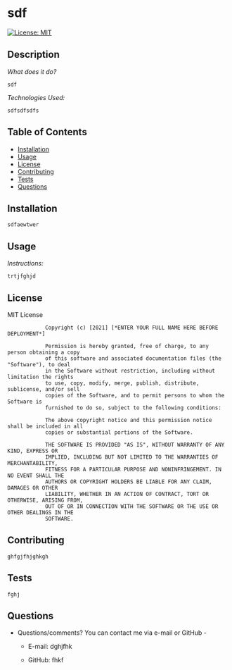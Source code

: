 # sdf
[![License: MIT](https://img.shields.io/badge/License-MIT-yellow.svg)](https://opensource.org/licenses/MIT)

## Description
        
*What does it do?*
        
    sdf
             
*Technologies Used:*
        
    sdfsdfsdfs
        
        
## Table of Contents
        
* [Installation](#installation)
* [Usage](#usage)
* [License](#license)
* [Contributing](#contributing)
* [Tests](#tests)
* [Questions](#questions)
        
        
        
## Installation
        
    sdfaewtwer
        
        
        
## Usage
        
*Instructions:*
        
    trtjfghjd
        
        
## License


MIT License

                Copyright (c) [2021] [*ENTER YOUR FULL NAME HERE BEFORE DEPLOYMENT*]
                
                Permission is hereby granted, free of charge, to any person obtaining a copy
                of this software and associated documentation files (the "Software"), to deal
                in the Software without restriction, including without limitation the rights
                to use, copy, modify, merge, publish, distribute, sublicense, and/or sell
                copies of the Software, and to permit persons to whom the Software is
                furnished to do so, subject to the following conditions:
                
                The above copyright notice and this permission notice shall be included in all
                copies or substantial portions of the Software.
                
                THE SOFTWARE IS PROVIDED "AS IS", WITHOUT WARRANTY OF ANY KIND, EXPRESS OR
                IMPLIED, INCLUDING BUT NOT LIMITED TO THE WARRANTIES OF MERCHANTABILITY,
                FITNESS FOR A PARTICULAR PURPOSE AND NONINFRINGEMENT. IN NO EVENT SHALL THE
                AUTHORS OR COPYRIGHT HOLDERS BE LIABLE FOR ANY CLAIM, DAMAGES OR OTHER
                LIABILITY, WHETHER IN AN ACTION OF CONTRACT, TORT OR OTHERWISE, ARISING FROM,
                OUT OF OR IN CONNECTION WITH THE SOFTWARE OR THE USE OR OTHER DEALINGS IN THE
                SOFTWARE.
        
        
        
## Contributing
        
    ghfgjfhjghkgh
            
        
        
        
## Tests
        
    fghj
        
        
## Questions
        
* Questions/comments?  You can contact me via e-mail or GitHub -
        
    * E-mail:  dghjfhk
        
    * GitHub: fhkf
  
  